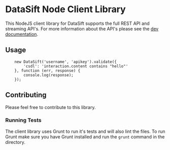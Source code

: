 # DataSift Node Client Library

This NodeJS client library for DataSift supports the full REST API and streaming API's. For more information about the API's please see the [dev documentation](http://dev.datasift.com).

## Usage

		new DataSift('username', 'apikey').validate({
			'csdl': 'interaction.content contains "hello"'
		}, function (err, response) {
			console.log(response);
		});

## Contributing

Please feel free to contribute to this library.

### Running Tests

The client library uses Grunt to run it's tests and will also lint the files. To run Grunt make sure you have Grunt installed and run the `grunt` command in the directory.
